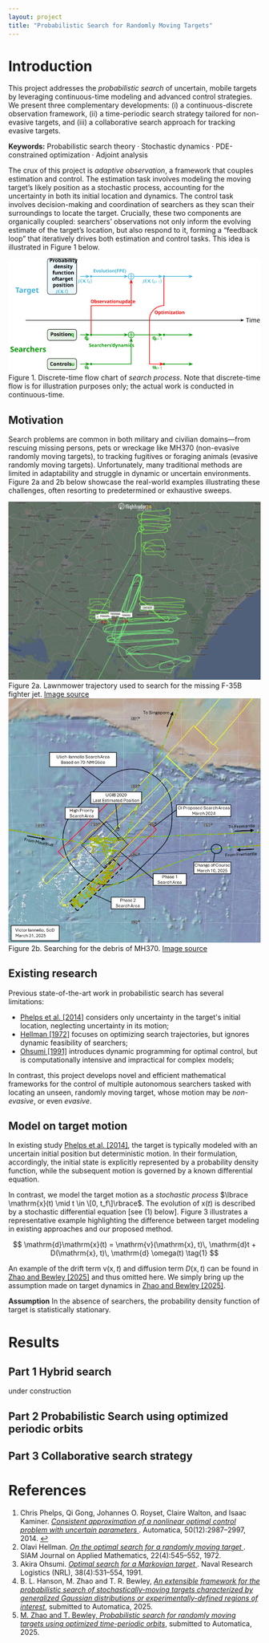 ```yaml
---
layout: project
title: "Probabilistic Search for Randomly Moving Targets"
---
```

# Introduction

This project addresses the <em>probabilistic search</em> of uncertain, mobile targets by leveraging continuous-time modeling and advanced control strategies. We present three complementary developments: (i) a continuous-discrete observation framework, (ii) a time-periodic search strategy tailored for non-evasive targets, and (iii) a collaborative search approach for tracking evasive targets.

**Keywords:** Probabilistic search theory · Stochastic dynamics · PDE-constrained optimization · Adjoint analysis

The crux of this project is <em>adaptive observation</em>, a framework that couples estimation and control. The estimation task involves modeling the moving target’s likely position as a stochastic process, accounting for the uncertainty in both its initial location and dynamics. The control task involves decision-making and coordination of searchers as they scan their surroundings to locate the target. Crucially, these two components are organically coupled: searchers’ observations not only inform the evolving estimate of the target’s location, but also respond to it, forming a “feedback loop” that iteratively drives both estimation and control tasks. This idea is illustrated in Figure 1 below.
<div class="center">
  <div class="image-full">
    <img src="/assets/flow_chart_search.svg" alt="Search flowchart" width="600px">
    <div class="caption">
      Figure 1. Discrete-time flow chart of <em>search process</em>. Note that discrete-time flow is for illustration purposes   only; the actual work is conducted in continuous-time.
    </div>
  </div>
</div>

## Motivation

Search problems are common in both military and civilian domains—from rescuing missing persons, pets or wreckage like MH370 (non-evasive randomly moving targets), to tracking fugitives or foraging animals (evasive randomly moving targets). Unfortunately, many traditional methods are limited in adaptability and struggle in dynamic or uncertain environments. Figure 2a and 2b below showcase the real-world examples illustrating these challenges, often resorting to predetermined or exhaustive sweeps.

<div class="image-pair">
  <div class="image-box">
    <img src="/assets/lawnmower.jpeg" alt="Lawnmower trajectory">
    <div class="caption">
      Figure 2a. Lawnmower trajectory used to search for the missing F-35B fighter jet. 
      <a href="https://x.com/flightradar24/status/1703827299412455459?lang=en">Image source</a>
    </div>
  </div>
  <div class="image-box">
    <img src="/assets/image-9.png" alt="MH370 search">
    <div class="caption">
      Figure 2b. Searching for the debris of MH370. 
      <a href="https://mh370.radiantphysics.com/2025/03/31/update-on-the-search-for-mh370/">Image source</a>
    </div>
  </div>
</div>


## Existing research
Previous state-of-the-art work in probabilistic search has several limitations:

- <a href="#ref1">Phelps et al. \[2014\]</a> considers only uncertainty in the target's initial location, neglecting uncertainty in its motion;
- <a href="#ref2">Hellman \[1972\]</a> focuses on optimizing search trajectories, but ignores dynamic feasibility of searchers;
- <a href="#ref3">Ohsumi \[1991\]</a> introduces dynamic programming for optimal control, but is computationally intensive and impractical for complex models;

In contrast, this project develops novel and efficient mathematical frameworks for the control of multiple autonomous
searchers tasked with locating an unseen, randomly moving target, whose motion may be <em>non-evasive</em>, or even <em>evasive</em>.

## Model on target motion
In existing study <a href="#ref1">Phelps et al. \[2014\]</a>, the target is typically modeled with an uncertain initial position but deterministic motion. In their formulation, accordingly, the initial state is explicitly represented by a probability density function, while the subsequent motion is governed by a known differential equation.

In contrast, we model the target motion as a <em>stochastic process</em> $\lbrace \mathrm{x}(t) \mid t \in \[0, t_f\]\rbrace$. The evolution of $\mathrm{x}(t)$ is described by a stochastic differential equation \[see (1) below\]. Figure 3 illustrates a representative example highlighting the difference between target modeling in existing approaches and our proposed method. 

<div style="text-align: center;">
  $$ \mathrm{d}\mathrm{x}(t) = \mathrm{v}(\mathrm{x}, t)\, \mathrm{d}t + D(\mathrm{x}, t)\, \mathrm{d} \omega(t) \tag{1} $$
</div>

An example of the drift term $\mathrm{v}(\mathrm{x}, t)$ and diffusion term $D(\mathrm{x}, t)$ can be found in <a href="#ref5"> Zhao and Bewley \[2025\]</a> and thus omitted here. We simply bring up the assumption made on target dynamics in <a href="#ref5"> Zhao and Bewley \[2025\]</a>.

**Assumption**
In the absence of searchers, the probability density function of target is statistically stationary.

<div class="section-divider"></div>

# Results

## Part 1 Hybrid search 
under construction
<div class="section-divider"></div>

## Part 2 Probabilistic Search using optimized periodic orbits

## Part 3 Collaborative search strategy


# References

<ol>
  <li id="ref1">
    Chris Phelps, Qi Gong, Johannes O. Royset, Claire Walton, and Isaac Kaminer. 
    <a href="https://www.sciencedirect.com/science/article/pii/S0005109814004063" target="_blank">
      <em>Consistent approximation of a nonlinear optimal control problem with uncertain parameters</em>
    </a>. 
    Automatica, 50(12):2987–2997, 2014. <a href="#cite1">↩</a>
  </li>

  <li id="ref2">
    Olavi Hellman. 
    <a href="https://www.jstor.org/stable/2099690" target="_blank">
      <em>On the optimal search for a randomly moving target</em>
    </a>. 
    SIAM Journal on Applied Mathematics, 22(4):545–552, 1972.
  </li>

  <li id="ref3">
    Akira Ohsumi. 
    <a href="https://onlinelibrary.wiley.com/doi/abs/10.1002/1520-6750%28199108%2938%3A4%3C531%3A%3AAID-NAV3220380407%3E3.0.CO%3B2-L" target="_blank">
      <em>Optimal search for a Markovian target</em>
    </a>. 
    Naval Research Logistics (NRL), 38(4):531–554, 1991.
  </li>

  <li id="ref4">
    B. L. Hanson, M. Zhao and T. R. Bewley, 
    <a href="https://www.tandfonline.com/doi/full/10.1080/03610926.2024.2439999">
    <em>An extensible framework for the probabilistic search of stochastically-moving targets characterized by generalized Gaussian distributions or experimentally-defined regions of interest</em></a>, 
    submitted to Automatica, 2025.
  </li>
  
  <li id="ref5">
    <a href="http://robotics.ucsd.edu/pubs/ZB_periodic_search.pdf">
    M. Zhao and T. Bewley, 
    <em>Probabilistic search for randomly moving targets using optimized time-periodic orbits</em></a>, 
    submitted to Automatica, 2025.
  </li>
</ol>

